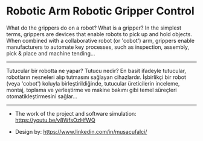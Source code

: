 # Robotic Arm Robotic Gripper Control

What do the grippers do on a robot?  What is a gripper? In the simplest terms, grippers are devices that enable robots to pick up and hold objects. When combined with a collaborative robot (or 'cobot') arm, grippers enable manufacturers to automate key processes, such as inspection, assembly, pick & place and machine tending...

_______________________________________________________________________________________________________________________________________________________________________

Tutucular bir robotta ne yapar? Tutucu nedir? En basit ifadeyle tutucular, robotların nesneleri alıp tutmasını sağlayan cihazlardır. İşbirlikçi bir robot (veya 'cobot') koluyla birleştirildiğinde, tutucular üreticilerin inceleme, montaj, toplama ve yerleştirme ve makine bakımı gibi temel süreçleri otomatikleştirmesini sağlar...
_______________________________________________________________________________________________________________________________________________________________________

- The work of the project and software simulation: https://youtu.be/v8WfsOzHfWQ

- Design by: https://www.linkedin.com/in/musacufalci/
